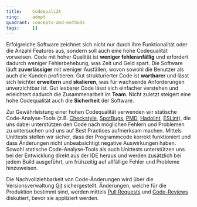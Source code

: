 ```yaml
---
title:    Codequaliät  
ring:     adopt  
quadrant: concepts-and-methods
tags:     []
---
```


Erfolgreiche Software zeichnet sich nicht nur durch ihre Funktionalität oder die Anzahl Features aus, sondern soll auch
eine hohe Codequalität vorweisen. Code mit hoher Qualität ist **weniger fehleranfällig** und erfordert dadurch weniger
Fehlerbehebung, was Zeit und Geld spart. Die Software läuft **zuverlässiger** mit weniger Ausfällen, wovon sowohl die
Benutzer als auch die Kunden profitieren. Gut strukturierter Code ist **wartbarer** und lässt sich leichter
**erweitern** und **skalieren**, was für wachsende Anforderungen unverzichtbar ist. Gut lesbarer Code lässt sich
einfacher verstehen und erleichtert dadurch die Zusammenarbeit im **Team**. Nicht zuletzt steigert eine hohe
Codequalität auch die **Sicherheit** der Software.

Zur Gewährleistung einer hohen Codequalität verwenden wir statische Code-Analyse-Tools (z.B. [Checkstyle][checkstyle],
[SpotBugs][spotbugs], [PMD][pmd], [Hadolint][hadolint], [ESLint][eslint]), die uns dabei unterstützen den Code nach
möglichen Fehlern und Problemen zu untersuchen und uns auf Best Practices aufmerksam machen. Mittels Unittests stellen
wir sicher, dass der Programmcode korrekt funktioniert und dass Änderungen nicht unbeabsichtigt negative Auswirkungen
haben. Sowohl statische Code-Analyse-Tools als auch Unittests unterstützen uns bei der Entwicklung direkt aus der IDE
heraus und werden zusätzlich bei jedem Build ausgeführt, um frühzeitig auf allfällige Fehler und Probleme hinzuweisen.

Die Nachvollziehbarkeit von Code-Änderungen wird über die Versionsverwaltung [Git][git] sichergestellt. Änderungen,
welche für die Produktion bestimmt sind, werden mittels [Pull Requests][pull-request] und [Code-Reviews][code-reviews]
diskutiert, bevor sie appliziert werden.

[checkstyle]: https://checkstyle.github.io
[spotbugs]: https://spotbugs.github.io/
[pmd]: https://pmd.github.io/
[hadolint]: https://hadolint.github.io/hadolint/
[eslint]: https://eslint.org/
[git]: https://git-scm.com/
[pull-request]: https://www.atlassian.com/git/tutorials/making-a-pull-request
[code-reviews]: https://www.atlassian.com/agile/software-development/code-reviews

